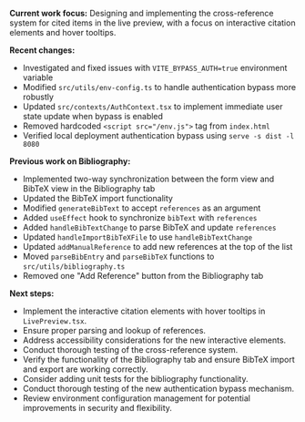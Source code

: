 **Current work focus:** Designing and implementing the cross-reference system for cited items in the live preview, with a focus on interactive citation elements and hover tooltips.

**Recent changes:**
- Investigated and fixed issues with `VITE_BYPASS_AUTH=true` environment variable
- Modified `src/utils/env-config.ts` to handle authentication bypass more robustly
- Updated `src/contexts/AuthContext.tsx` to implement immediate user state update when bypass is enabled
- Removed hardcoded `<script src="/env.js">` tag from `index.html`
- Verified local deployment authentication bypass using `serve -s dist -l 8080`

**Previous work on Bibliography:**
- Implemented two-way synchronization between the form view and BibTeX view in the Bibliography tab
- Updated the BibTeX import functionality
- Modified `generateBibText` to accept `references` as an argument
- Added `useEffect` hook to synchronize `bibText` with `references`
- Added `handleBibTextChange` to parse BibTeX and update `references`
- Updated `handleImportBibTeXFile` to use `handleBibTextChange`
- Updated `addManualReference` to add new references at the top of the list
- Moved `parseBibEntry` and `parseBibTeX` functions to `src/utils/bibliography.ts`
- Removed one "Add Reference" button from the Bibliography tab

**Next steps:**
- Implement the interactive citation elements with hover tooltips in `LivePreview.tsx`.
- Ensure proper parsing and lookup of references.
- Address accessibility considerations for the new interactive elements.
- Conduct thorough testing of the cross-reference system.
- Verify the functionality of the Bibliography tab and ensure BibTeX import and export are working correctly.
- Consider adding unit tests for the bibliography functionality.
- Conduct thorough testing of the new authentication bypass mechanism.
- Review environment configuration management for potential improvements in security and flexibility.